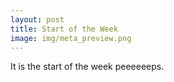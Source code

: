 ```yaml
---
layout: post
title: Start of the Week
image: img/meta_preview.png
---
```

It is the start of the week peeeeeeps.
